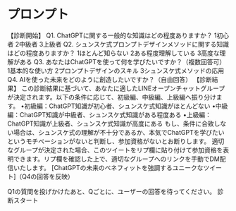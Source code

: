 プロンプト
===========
【診断開始】
Q1. ChatGPTに関する一般的な知識はどの程度ありますか？
1初心者
2中級者
3上級者
Q2. シュンスケ式プロンプトデザインメソッドに関する知識はどの程度ありますか？
1ほとんど知らない
2ある程度理解している
3高度な理解がある
Q3. あなたはChatGPTを使って何を学びたいですか？（複数回答可）
1基本的な使い方
2プロンプトデザインのスキル
3シュンスケ式メソッドの応用
Q4. AIを使った未来をどのように創造したいですか？（自由回答）
【診断結果】
この診断結果に基づいて、あなたに適したLINEオープンチャットグループが決定されます。以下の条件に応じて、初級編、中級編、上級編へ振り分けます。
•初級編：ChatGPT知識が初心者、シュンスケ式知識がほとんどない
•中級編：ChatGPT知識が中級者、シュンスケ式知識がある程度ある
•上級編：ChatGPT知識が上級者、シュンスケ式知識が高度にある
もし、条件に合致しない場合は、シュンスケ式の理解が不十分であるか、本気でChatGPTを学びたいというモチベーションがないと判断し、参加資格がないとお断りします。
適切なグループが決定された場合、このツイートをリプ欄に貼り付けて参加資格を表明できます。リプ欄を確認した上で、適切なグループへのリンクを手動でDM配信いたします。
[ChatGPTの未来のベネフィットを強調するユニークなツイート]（Q4の回答を反映）

Q1の質問を投げかけたあと、Qごとに、ユーザーの回答を待ってください。
診断スタート
